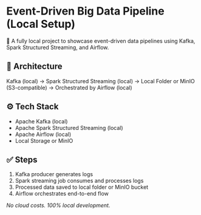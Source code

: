 # Event-Driven Big Data Pipeline (Local Setup)

🚀 A fully local project to showcase event-driven data pipelines using Kafka, Spark Structured Streaming, and Airflow.

## 📌 Architecture

Kafka (local) → Spark Structured Streaming (local) → Local Folder or MinIO (S3-compatible) → Orchestrated by Airflow (local)

## ⚙️ Tech Stack

- Apache Kafka (local)
- Apache Spark Structured Streaming (local)
- Apache Airflow (local)
- Local Storage or MinIO

## ✅ Steps

1. Kafka producer generates logs
2. Spark streaming job consumes and processes logs
3. Processed data saved to local folder or MinIO bucket
4. Airflow orchestrates end-to-end flow

*No cloud costs. 100% local development.*
